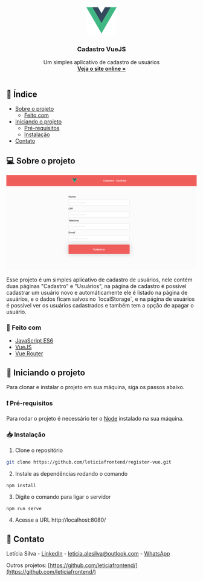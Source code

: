 <br />
<p align="center">
  <img src="src/assets/logo.png" alt="Logo" width="80" height="80">
  <h3 align="center">Cadastro VueJS</h3>

  <p align="center">
    Um simples aplicativo de cadastro de usuários
    <br />
    <a href="https://leticiafrontend.github.io/register-vue/"><strong>Veja o site online »</strong></a>
    <br />
    <br />
  </p>
</p>

## 📌 Índice

- [Sobre o projeto](#sobre)
  - [Feito com](#feito)
- [Iniciando o projeto](#iniciando)
  - [Pré-requisitos](#requisitos-minimos)
  - [Instalação](#instalacao)
- [Contato](#contato)

## 💻 Sobre o projeto <a name="sobre"></a>

<p align="center">
  <img src="src/assets/screenshot.PNG" alt="screenshot">
</p>

<p>Esse projeto é um simples aplicativo de cadastro de usuários, nele contém duas páginas "Cadastro" e "Usuários", na página de cadastro é possível cadastrar um usuário novo e automáticamente ele é listado na página de usuários, e o dados ficam salvos no `localStorage`, e na página de usuários é possível ver os usuários cadastrados e também tem a opção de apagar o usuário.</p>

### 📝 Feito com <a name="feito"></a>

- [JavaScript ES6](http://es6-features.org/)
- [VueJS](https://vuejs.org/)
- [Vue Router](https://router.vuejs.org/)

## 🎉 Iniciando o projeto <a name="iniciando"></a>

Para clonar e instalar o projeto em sua máquina, siga os passos abaixo.

### ❗ Pré-requisitos <a name="requisitos-minimos"></a>

Para rodar o projeto é necessário ter o <a href="https://nodejs.org/en/download/">Node</a> instalado na sua máquina.

### 📥 Instalação <a name="instalacao"></a>

1. Clone o repositório

```sh
git clone https://github.com/leticiafrontend/register-vue.git
```

2. Instale as dependências rodando o comando

```sh
npm install
```

3. Digite o comando para ligar o servidor

```JS
npm run serve
```

4. Acesse a URL http://localhost:8080/

## 📱 Contato <a name="contato"></a>

Letícia Silva - [LinkedIn](https://www.linkedin.com/in/leticia-alexandre/) - leticia.alesilva@outlook.com - [WhatsApp](https://api.whatsapp.com/send?phone=5511940106659)

Outros projetos: [https://github.com/leticiafrontend/](https://github.com/leticiafrontend/)
<br>
<br><br>
